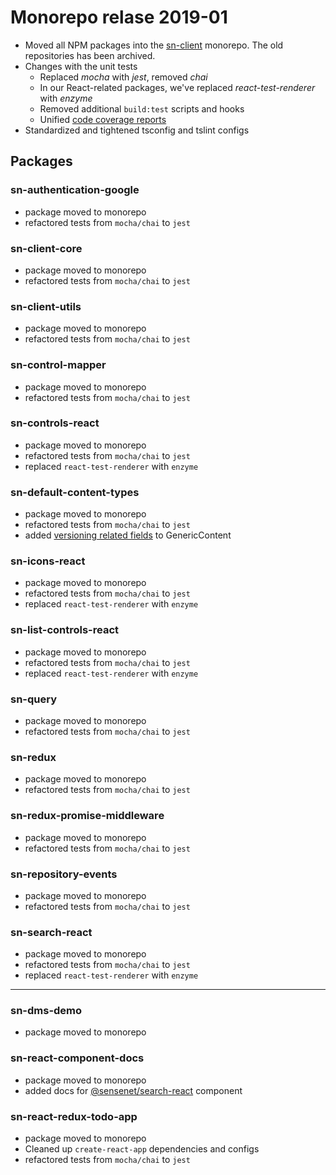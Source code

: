 # Monorepo relase 2019-01

- Moved all NPM packages into the [sn-client](https://github.com/SenseNet/sn-client) monorepo. The old repositories has been archived.
- Changes with the unit tests
  - Replaced _mocha_ with _jest_, removed _chai_
  - In our React-related packages, we've replaced _react-test-renderer_ with _enzyme_
  - Removed additional `build:test` scripts and hooks
  - Unified [code coverage reports](https://codecov.io/gh/SenseNet/sn-client)
- Standardized and tightened tsconfig and tslint configs

## Packages

### sn-authentication-google

- package moved to monorepo
- refactored tests from `mocha/chai` to `jest`

### sn-client-core

- package moved to monorepo
- refactored tests from `mocha/chai` to `jest`

### sn-client-utils

- package moved to monorepo
- refactored tests from `mocha/chai` to `jest`

### sn-control-mapper

- package moved to monorepo
- refactored tests from `mocha/chai` to `jest`

### sn-controls-react

- package moved to monorepo
- refactored tests from `mocha/chai` to `jest`
- replaced `react-test-renderer` with `enzyme`

### sn-default-content-types

- package moved to monorepo
- refactored tests from `mocha/chai` to `jest`
- added [versioning related fields](https://github.com/SenseNet/sn-client/issues/30) to GenericContent

### sn-icons-react

- package moved to monorepo
- refactored tests from `mocha/chai` to `jest`
- replaced `react-test-renderer` with `enzyme`

### sn-list-controls-react

- package moved to monorepo
- refactored tests from `mocha/chai` to `jest`
- replaced `react-test-renderer` with `enzyme`

### sn-query

- package moved to monorepo
- refactored tests from `mocha/chai` to `jest`

### sn-redux

- package moved to monorepo
- refactored tests from `mocha/chai` to `jest`

### sn-redux-promise-middleware

- package moved to monorepo
- refactored tests from `mocha/chai` to `jest`

### sn-repository-events

- package moved to monorepo
- refactored tests from `mocha/chai` to `jest`

### sn-search-react

- package moved to monorepo
- refactored tests from `mocha/chai` to `jest`
- replaced `react-test-renderer` with `enzyme`

---

### sn-dms-demo

- package moved to monorepo

### sn-react-component-docs

- package moved to monorepo
- added docs for [@sensenet/search-react](https://www.npmjs.com/package/@sensenet/search-react) component

### sn-react-redux-todo-app

- package moved to monorepo
- Cleaned up `create-react-app` dependencies and configs
- refactored tests from `mocha/chai` to `jest`
